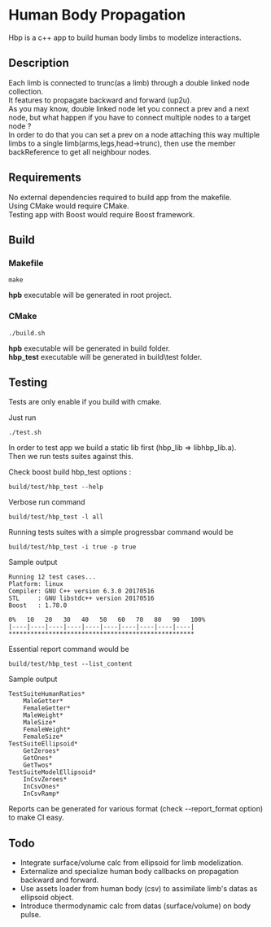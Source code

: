 # Human Body Propagation
Hbp is a c++ app to build human body limbs to modelize interactions.

## Description

Each limb is connected to trunc(as a limb) through a double linked node collection.  
It features to propagate backward and forward (up2u).  
As you may know, double linked node let you connect a prev and a next node, but what happen if you have to connect multiple nodes to a target node ?  
In order to do that you can set a prev on a node attaching this way multiple limbs to a single limb(arms,legs,head->trunc), then use the member backReference to get all neighbour nodes.

## Requirements

No external dependencies required to build app from the makefile.  
Using CMake would require CMake.  
Testing app with Boost would require Boost framework.  

## Build

### Makefile

```
make
```

**hpb** executable will be generated in root project.

### CMake

```
./build.sh
```

**hpb** executable will be generated in build folder.  
**hbp_test** executable will be generated in build\test folder.

## Testing

Tests are only enable if you build with cmake.  

Just run
```
./test.sh
```

In order to test app we build a static lib first (hbp_lib => libhbp_lib.a).  
Then we run tests suites against this.  

Check boost build hbp_test options :
```
build/test/hbp_test --help
```
Verbose run command
```
build/test/hbp_test -l all
```
Running tests suites with a simple progressbar command would be
```
build/test/hbp_test -i true -p true
```
Sample output
```
Running 12 test cases...
Platform: linux
Compiler: GNU C++ version 6.3.0 20170516
STL     : GNU libstdc++ version 20170516
Boost   : 1.78.0

0%   10   20   30   40   50   60   70   80   90   100%
|----|----|----|----|----|----|----|----|----|----|
***************************************************
```
Essential report command would be
```
build/test/hbp_test --list_content
```
Sample output
```
TestSuiteHumanRatios*
    MaleGetter*
    FemaleGetter*
    MaleWeight*
    MaleSize*
    FemaleWeight*
    FemaleSize*
TestSuiteEllipsoid*
    GetZeroes*
    GetOnes*
    GetTwos*
TestSuiteModelEllipsoid*
    InCsvZeroes*
    InCsvOnes*
    InCsvRamp*
```

Reports can be generated for various format (check --report_format option) to make CI easy.

## Todo

* Integrate surface/volume calc from ellipsoid for limb modelization.
* Externalize and specialize human body callbacks on propagation backward and forward.
* Use assets loader from human body (csv) to assimilate limb's datas as ellipsoid object.
* Introduce thermodynamic calc from datas (surface/volume) on body pulse.
